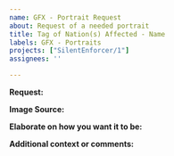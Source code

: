 ```yaml
---
name: GFX - Portrait Request
about: Request of a needed portrait
title: Tag of Nation(s) Affected - Name
labels: GFX - Portraits
projects: ["SilentEnforcer/1"]
assignees: ''

---
```


**Request:**

**Image Source:**


**Elaborate on how you want it to be:**


**Additional context or comments:**
